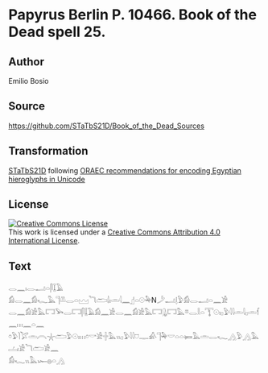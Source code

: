 # Papyrus Berlin P. 10466. Book of the Dead spell 25.

## Author 

Emilio Bosio

## Source 

https://github.com/STaTbS21D/Book_of_the_Dead_Sources

## Transformation 

[STaTbS21D](https://statbs21d.github.io/) following [ORAEC recommendations for encoding Egyptian hieroglyphs in Unicode](https://github.com/oraec/recommendations-encoding-hieroglyphs)

## License 

<a rel="license" href="http://creativecommons.org/licenses/by/4.0/"><img alt="Creative Commons License" style="border-width:0" src="https://i.creativecommons.org/l/by/4.0/88x31.png" /></a><br />This work is licensed under a <a rel="license" href="http://creativecommons.org/licenses/by/4.0/">Creative Commons Attribution 4.0 International License</a>.

## Text 

<hiero><rubrum>𓂋𓈖𓏤𓂋𓂝𓏏𓋴𓆼𓄿</rubrum><br>
<rubrum>𓀁𓂋𓈖𓀁𓆑𓅓𓊹𓌨𓂋𓏏𓈉𓆓𓂧𓌃𓏤𓏛𓇋𓈖</rubrum>𓊨𓏏𓇳𓅆N𓌳𓂝𓊤𓅱𓀁𓂋𓂝𓏏𓈖𓀀<br>
𓂋𓈖𓀁𓀀𓅓𓉐𓅨𓂋𓉐𓋴𓆼𓄿𓀁𓈖𓀀𓂋𓈖𓀁𓀀𓅓𓉐𓊮𓉐𓅓𓎼𓂋𓎛𓏏𓇰𓇳𓏤𓊪𓅱𓇋𓇋𓏛𓇋𓊪𓏛𓆳𓈖𓏥𓈖𓏏𓈖<br>
𓏌𓅱𓌙𓅯𓏛𓇹𓇼𓂧𓅱𓇳𓏤𓏥𓏌𓎡𓀀𓏶𓅓𓏭𓊪𓅱𓇋𓇋𓈞𓊃𓀉𓊹𓅆𓎟𓏏𓏏𓍃𓅓𓏛𓂋𓆑𓂻𓅱𓂻𓅓𓐟𓏤𓀀𓆓𓂧𓀀𓈖<br>
𓀁𓆑𓏭𓅓𓆱𓐍𓏏𓂻<br></hiero>